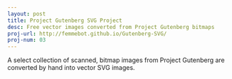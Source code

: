 ```yaml
---
layout: post
title: Project Gutenberg SVG Project
desc: Free vector images converted from Project Gutenberg bitmaps
proj-url: http://femmebot.github.io/Gutenberg-SVG/
proj-num: 03
---
```


A select collection of scanned, bitmap images from Project Gutenberg are converted by hand into vector SVG images.

